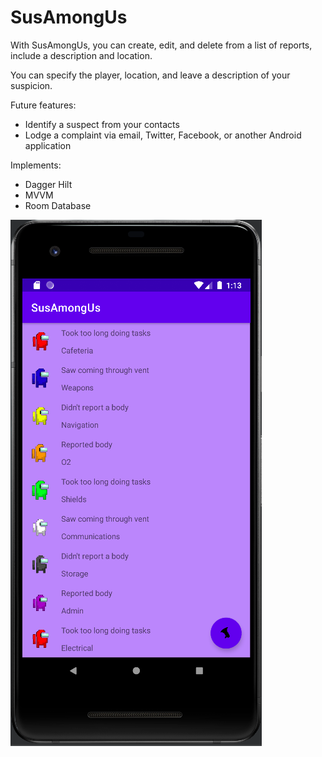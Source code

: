 # SusAmongUs
With SusAmongUs, you can create, edit, and delete from a list of reports, include a description and location.

You can specify the player, location, and leave a description of your suspicion.

Future features:
- Identify a suspect from your contacts
- Lodge a complaint via email, Twitter, Facebook, or another Android application

Implements:
- Dagger Hilt
- MVVM
- Room Database

![Screenshot](https://github.com/elliott-troop/SusAmongUs/blob/master/app/src/main/res/drawable-v24/ic_report_list_screenshot.PNG)
